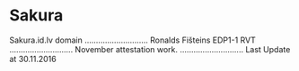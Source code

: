 # Sakura
Sakura.id.lv domain
............................
Ronalds Fišteins EDP1-1 RVT
............................
November attestation work.
............................
Last Update at 30.11.2016
